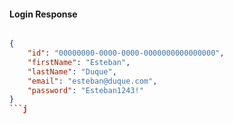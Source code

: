 #### Login Response

```json

{
    "id": "00000000-0000-0000-0000000000000000",
    "firstName": "Esteban",
    "lastName": "Duque",
    "email": "esteban@duque.com",
    "password": "Esteban1243!"
}
```j